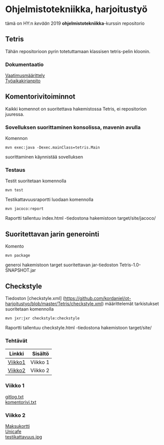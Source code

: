 # Ohjelmistotekniikka, harjoitustyö
tämä on HY:n *kevään* 2019 **ohjelmistotekniikka**-kurssin repositorio

## Tetris
Tähän repositorioon pyrin totetuttamaan klassisen tetris-pelin kloonin.

### Dokumentaatio
[Vaatimusmäärittely](https://github.com/kordaniel/ot-harjoitustyo/blob/master/dokumentaatio/vaatimusmaarittely.md)  
[Työaikakirjanpito](https://github.com/kordaniel/ot-harjoitustyo/blob/master/dokumentaatio/tuntikirjanpito.md)  

## Komentorivitoiminnot
Kaikki komennot on suoritettava hakemistossa Tetris, ei repositorion juuressa.

### Sovelluksen suorittaminen konsolissa, mavenin avulla
Komennon  

```
mvn exec:java -Dexec.mainClass=tetris.Main
```
suorittaminen käynnistää sovelluksen  

### Testaus
Testit suoritetaan komennolla  

```
mvn test
```

Testikattavuusraportti luodaan komennolla  

```
mvn jacoco:report
```
Raportti tallentuu index.html -tiedostona hakemistoon target/site/jacoco/  

## Suoritettavan jarin generointi
Komento  

```
mvn package
```
generoi hakemistoon target suoritettavan jar-tiedoston Tetris-1.0-SNAPSHOT.jar  


## Checkstyle
Tiedoston [checkstyle.xml] (https://github.com/kordaniel/ot-harjoitustyo/blob/master/Tetris/checkstyle.xml) määrittelemät tarkistukset suoritetaan komennolla
```
mvn jxr:jxr checkstyle:checkstyle
```
Raportti tallentuu checkstyle.html -tiedostona hakemistoon target/site/

### Tehtävät
Linkki | Sisältö
-------|--------
[Viikko1](http://github.com/kordaniel/ot-harjoitustyo/tree/master/laskarit/viikko1)|Viikko 1
[Viikko2](http://github.com/kordaniel/ot-harjoitustyo/tree/master/laskarit/viikko2)|Viikko 2

### Viikko 1
[gitlog.txt](https://github.com/kordaniel/ot-harjoitustyo/blob/master/laskarit/viikko1/gitlog.txt)  
[komentorivi.txt](https://github.com/kordaniel/ot-harjoitustyo/blob/master/laskarit/viikko1/komentorivi.txt)

### Viikko 2
[Maksukortti](https://github.com/kordaniel/ot-harjoitustyo/blob/master/laskarit/viikko2/Maksukortti)  
[Unicafe](https://github.com/kordaniel/ot-harjoitustyo/blob/master/laskarit/viikko2/Unicafe)  
[testikattavuus.jpg](https://github.com/kordaniel/ot-harjoitustyo/blob/master/laskarit/viikko2/testikattavuus.jpg)
